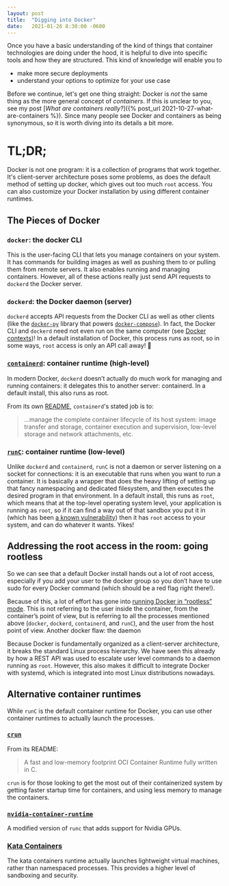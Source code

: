 ```yaml
---
layout: post
title:  "Digging into Docker"
date:   2021-01-26 8:30:00 -0600
---
```


Once you have a basic understanding of the kind of things that container technologies are doing under the hood, it is helpful to dive into specific tools and how they are structured. This kind of knowledge will enable you to
- make more secure deployments
- understand your options to optimize for your use case

Before we continue, let's get one thing straight: Docker is _not_ the same thing as the more general concept of _containers_. If this is unclear to you, see my post [_What are containers really?_]({% post_url 2021-10-27-what-are-containers %}). Since many people see Docker and containers as being synonymous, so it is worth diving into its details a bit more.

# TL;DR;

Docker is not one program: it is a collection of programs that work together. It's client-server architecture poses some problems, as does the default method of setting up docker, which gives out too much `root` access. You can also customize your Docker installation by using different container runtimes.

## The Pieces of Docker

### `docker`: the docker CLI
This is the user-facing CLI that lets you manage containers on your system. It has commands for building images as well as pushing  them to or pulling them from remote servers. It also enables running and managing containers. However, all of these actions really just send API requests to `dockerd` the Docker server.

### `dockerd`: the Docker daemon (server)
`dockerd` accepts API requests from the Docker CLI as well as other clients (like the [`docker-py`](https://github.com/docker/docker-py) library that powers [`docker-compose`](https://docs.docker.com/compose/)). In fact, the Docker CLI and `dockerd` need not even run on the same computer (see [Docker contexts](https://docs.docker.com/engine/context/working-with-contexts/))! In a default installation of Docker, this process runs as root, so in some ways, `root` access is only an API call away! 😬


### [`containerd`](https://github.com/containerd/containerd): container runtime (high-level)

In modern Docker, `dockerd` doesn’t actually do much work for managing and running containers: it delegates this to another server: containerd. In a default install, this also runs as root.

From its own [README](https://github.com/containerd/containerd/blob/aa65faebd73205198f294aff2aa40037c7549fda/README.md), `containerd`'s stated job is to:

>...manage the complete container lifecycle of its host system: image transfer and storage, container execution and supervision, low-level storage and network attachments, etc.

### [`runC`](https://github.com/opencontainers/runc): container runtime (low-level)

Unlike `dockerd` and `containerd`, `runC` is not a daemon or server listening on a socket for connections: it is an executable that runs when you want to run a container. It is basically a wrapper that does the heavy lifting of setting up that fancy namespacing and dedicated filesystem, and then executes the desired program in that environment. In a default install, this runs as `root`, which means that at the top-level operating system level, your application is running as `root`, so if it can find a way out of that sandbox you put it in (which has been [a known vulnerability](https://unit42.paloaltonetworks.com/breaking-docker-via-runc-explaining-cve-2019-5736/)) then it has `root` access to your system, and can do whatever it wants. Yikes!

## Addressing the root access in the room: going rootless

So we can see that a default Docker install hands out a lot of root access, especially if you add your user to the docker group so you don’t have to use sudo for every Docker command (which should be a red flag right there!).

Because of this, a lot of effort has gone into [running Docker in “rootless” mode](https://docs.docker.com/engine/security/rootless/). This is not referring to the user inside the container, from the container’s point of view, but is referring to all the processes mentioned above (`docker`, `dockerd`, `containerd`, and `runC`), and the user from the host point of view.
Another docker flaw: the daemon

Because Docker is fundamentally organized as a client-server architecture, it breaks the standard Linux process hierarchy. We have seen this already by how a REST API was used to escalate user level commands to a daemon running as `root`. However, this also makes it difficult to integrate Docker with systemd, which is integrated into most Linux distributions nowadays.

## Alternative container runtimes

While `runC` is the default container runtime for Docker, you can use other container runtimes to actually launch the processes.

### [`crun`](https://github.com/containers/crun)
From its README:
> A fast and low-memory footprint OCI Container Runtime fully written in C.

`crun` is for those looking to get the most out of their containerized system by getting faster startup time for containers, and using less memory to manage the containers.

### [`nvidia-container-runtime`](https://github.com/NVIDIA/nvidia-container-runtime)

A modified version of `runc` that adds support for Nvidia GPUs.

### [Kata Containers](https://katacontainers.io/)

The kata containers runtime actually launches lightweight virtual machines, rather than namespaced processes. This provides a higher level of sandboxing and security.